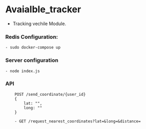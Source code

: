 # Avaialble_tracker
- Tracking vechile Module.

### Redis Configuration:
    - sudo docker-compose up

### Server configuration
    - node index.js

### API
```
    POST /send_coordinate/{user_id}
    {
        lat: "",
        long: ""
    }
```
```
    - GET /request_nearest_coordinates?lat=&long=&distance=
```
